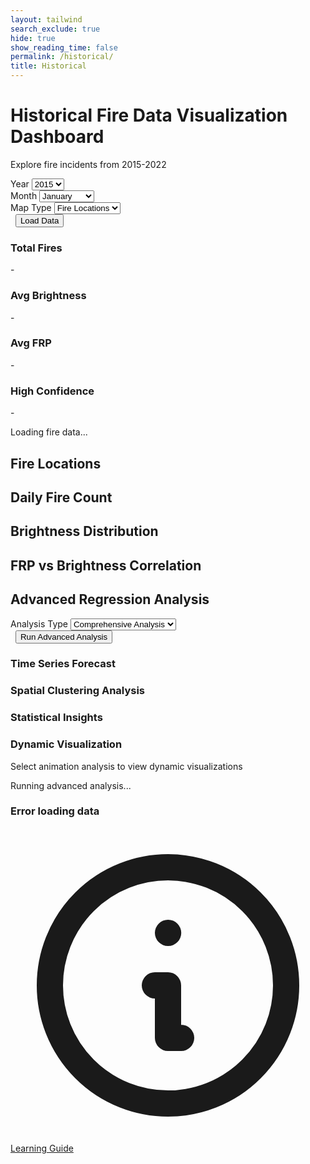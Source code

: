 ```yaml
---
layout: tailwind
search_exclude: true
hide: true
show_reading_time: false
permalink: /historical/
title: Historical
---
```


<link rel="stylesheet" href="https://cdnjs.cloudflare.com/ajax/libs/leaflet/1.9.4/leaflet.min.css" />
<script src="https://cdn.tailwindcss.com"></script>
<script src="https://cdnjs.cloudflare.com/ajax/libs/Chart.js/3.9.1/chart.min.js"></script>
<script src="https://cdnjs.cloudflare.com/ajax/libs/leaflet/1.9.4/leaflet.min.js"></script>
<link rel="stylesheet" href="https://cdnjs.cloudflare.com/ajax/libs/leaflet/1.9.4/leaflet.min.css" />
<script src="https://cdnjs.cloudflare.com/ajax/libs/leaflet.heat/0.2.0/leaflet-heat.min.js"></script>

<div class="container mx-auto px-4 py-8">
        <!-- Header -->
        <div class="text-center mb-8">
            <h1 class="text-4xl font-bold text-white mb-2">Historical Fire Data Visualization Dashboard</h1>
            <p class="text-slate-600">Explore fire incidents from 2015-2022</p>
        </div>
        <!-- Controls -->
        <div class="bg-white rounded-lg shadow-md p-6 mb-8">
            <div class="flex flex-wrap items-center gap-4">
                <div class="flex-1 min-w-200">
                    <label for="yearSelect" class="block text-sm font-medium text-gray-700 mb-2">Year</label>
                    <select id="yearSelect" class="w-full px-3 py-2 border border-gray-300 rounded-md shadow-sm focus:outline-none focus:ring-2 focus:ring-blue-500 focus:border-blue-500">
                        <option value="2015">2015</option>
                        <option value="2016">2016</option>
                        <option value="2017">2017</option>
                        <option value="2018">2018</option>
                        <option value="2019">2019</option>
                        <option value="2020">2020</option>
                        <option value="2021">2021</option>
                        <option value="2022">2022</option>
                    </select>
                </div>
                <div class="flex-1 min-w-200">
                    <label for="monthSelect" class="block text-sm font-medium text-gray-700 mb-2">Month</label>
                    <select id="monthSelect" class="w-full px-3 py-2 border border-gray-300 rounded-md shadow-sm focus:outline-none focus:ring-2 focus:ring-blue-500 focus:border-blue-500">
                        <option value="01">January</option>
                        <option value="02">February</option>
                        <option value="03">March</option>
                        <option value="04">April</option>
                        <option value="05">May</option>
                        <option value="06">June</option>
                        <option value="07">July</option>
                        <option value="08">August</option>
                        <option value="09">September</option>
                        <option value="10">October</option>
                        <option value="11">November</option>
                        <option value="12">December</option>
                    </select>
                </div>
                <div class="flex-1 min-w-200">
                    <label for="mapType" class="block text-sm font-medium text-gray-700 mb-2">Map Type</label>
                    <select id="mapType" class="w-full px-3 py-2 border border-gray-300 rounded-md shadow-sm focus:outline-none focus:ring-2 focus:ring-blue-500 focus:border-blue-500">
                        <option value="markers">Fire Locations</option>
                        <option value="heatmap">Heat Map</option>
                        <option value="frp">FRP Intensity</option>
                    </select>
                </div>
                <div class="flex-1 min-w-200">
                    <label class="block text-sm font-medium text-gray-700 mb-2">&nbsp;</label>
                    <button id="loadData" class="w-full bg-blue-600 text-white px-6 py-2 rounded-md shadow-sm hover:bg-blue-700 focus:outline-none focus:ring-2 focus:ring-blue-500 focus:ring-offset-2 transition duration-200">
                        Load Data
                    </button>
                </div>
            </div>
        </div>
        <!-- Stats Cards -->
        <div class="grid grid-cols-1 md:grid-cols-4 gap-4 mb-8">
            <div class="bg-white rounded-lg shadow-sm p-6">
                <div class="flex items-center">
                    <div class="p-2 bg-red-100 rounded-lg">
                        <div class="w-6 h-6 bg-red-600 rounded"></div>
                    </div>
                    <div class="ml-4">
                        <h3 class="text-sm font-medium text-gray-500">Total Fires</h3>
                        <p id="totalFires" class="text-2xl font-semibold text-gray-900">-</p>
                    </div>
                </div>
            </div>
            <div class="bg-white rounded-lg shadow-sm p-6">
                <div class="flex items-center">
                    <div class="p-2 bg-orange-100 rounded-lg">
                        <div class="w-6 h-6 bg-orange-600 rounded"></div>
                    </div>
                    <div class="ml-4">
                        <h3 class="text-sm font-medium text-gray-500">Avg Brightness</h3>
                        <p id="avgBrightness" class="text-2xl font-semibold text-gray-900">-</p>
                    </div>
                </div>
            </div>
            <div class="bg-white rounded-lg shadow-sm p-6">
                <div class="flex items-center">
                    <div class="p-2 bg-yellow-100 rounded-lg">
                        <div class="w-6 h-6 bg-yellow-600 rounded"></div>
                    </div>
                    <div class="ml-4">
                        <h3 class="text-sm font-medium text-gray-500">Avg FRP</h3>
                        <p id="avgFRP" class="text-2xl font-semibold text-gray-900">-</p>
                    </div>
                </div>
            </div>
            <div class="bg-white rounded-lg shadow-sm p-6">
                <div class="flex items-center">
                    <div class="p-2 bg-green-100 rounded-lg">
                        <div class="w-6 h-6 bg-green-600 rounded"></div>
                    </div>
                    <div class="ml-4">
                        <h3 class="text-sm font-medium text-gray-500">High Confidence</h3>
                        <p id="highConfidence" class="text-2xl font-semibold text-gray-900">-</p>
                    </div>
                </div>
            </div>
        </div>
        <!-- Loading Indicator -->
        <div id="loadingIndicator" class="hidden fixed inset-0 bg-black bg-opacity-50 flex items-center justify-center z-50">
            <div class="bg-white rounded-lg p-6 flex items-center space-x-3">
                <div class="animate-spin rounded-full h-8 w-8 border-b-2 border-blue-600"></div>
                <span class="text-gray-700">Loading fire data...</span>
            </div>
        </div>
        <!-- Main Content -->
        <div class="grid grid-cols-1 gap-8">
            <!-- Map -->
            <div class="bg-white rounded-lg shadow-md p-6">
                <h2 class="text-xl font-semibold text-gray-800 mb-4">Fire Locations</h2>
                <div id="map" class="h-96 rounded-lg border"></div>
            </div>
            <!-- Fire Count by Day -->
            <div class="bg-white rounded-lg shadow-md p-6">
                <h2 class="text-xl font-semibold text-gray-800 mb-4">Daily Fire Count</h2>
                <canvas id="fireCountChart" class="w-full h-64"></canvas>
            </div>
            <!-- Brightness Distribution -->
            <div class="bg-white rounded-lg shadow-md p-6">
                <h2 class="text-xl font-semibold text-gray-800 mb-4">Brightness Distribution</h2>
                <canvas id="brightnessChart" class="w-full h-64"></canvas>
            </div>
            <!-- FRP vs Brightness Correlation -->
            <div class="bg-white rounded-lg shadow-md p-6">
                <h2 class="text-xl font-semibold text-gray-800 mb-4">FRP vs Brightness Correlation</h2>
                <canvas id="correlationChart" class="w-full h-64"></canvas>
            </div>
        </div>
        <!-- Advanced Regression Analysis -->
        <div class="mt-12">
            <h2 class="text-3xl font-bold text-white mb-6 text-center">Advanced Regression Analysis</h2>
            <!-- Advanced Controls -->
            <div class="bg-white rounded-lg shadow-md p-6 mb-8">
                <div class="flex flex-wrap items-center gap-4">
                    <div class="flex-1 min-w-200">
                        <label for="analysisType" class="block text-sm font-medium text-gray-700 mb-2">Analysis Type</label>
                        <select id="analysisType" class="w-full px-3 py-2 border border-gray-300 rounded-md shadow-sm focus:outline-none focus:ring-2 focus:ring-purple-500 focus:border-purple-500">
                            <option value="comprehensive">Comprehensive Analysis</option>
                            <option value="time_series">Time Series Forecasting</option>
                            <option value="spatial">Spatial Clustering</option>
                            <option value="statistics">Statistical Summary</option>
                            <option value="animation">Animated Visualization</option>
                        </select>
                    </div>
                    <div class="flex-1 min-w-200">
                        <label class="block text-sm font-medium text-gray-700 mb-2">&nbsp;</label>
                        <button id="loadAdvancedData" class="w-full bg-purple-600 text-white px-6 py-2 rounded-md shadow-sm hover:bg-purple-700 focus:outline-none focus:ring-2 focus:ring-purple-500 focus:ring-offset-2 transition duration-200">
                            Run Advanced Analysis
                        </button>
                    </div>
                </div>
            </div>
            <!-- Advanced Stats Cards -->
            <div id="advancedStatsSection" class="hidden grid grid-cols-1 md:grid-cols-4 gap-4 mb-8">
                <!-- Stats will be populated dynamically -->
            </div>
            <!-- Advanced Visualizations -->
            <div id="advancedVisualizationsSection" class="hidden grid grid-cols-1 gap-8">
                <!-- Time Series Forecast Chart -->
                <div id="forecastChartContainer" class="bg-white rounded-lg shadow-md p-6">
                    <h3 class="text-xl font-semibold text-gray-800 mb-4">Time Series Forecast</h3>
                    <div id="forecastChart" class="w-full h-96 border rounded-lg"></div>
                </div>
                <!-- Spatial Analysis -->
                <div id="spatialAnalysisContainer" class="bg-white rounded-lg shadow-md p-6">
                    <h3 class="text-xl font-semibold text-gray-800 mb-4">Spatial Clustering Analysis</h3>
                    <div id="spatialChart" class="w-full h-96 border rounded-lg"></div>
                </div>
                <!-- Statistical Insights -->
                <div id="statisticalInsightsContainer" class="bg-white rounded-lg shadow-md p-6">
                    <h3 class="text-xl font-semibold text-gray-800 mb-4">Statistical Insights</h3>
                    <div id="statisticalContent" class="space-y-4"></div>
                </div>
                <!-- Animation Container -->
                <div id="animationContainer" class="bg-white rounded-lg shadow-md p-6">
                    <h3 class="text-xl font-semibold text-gray-800 mb-4">Dynamic Visualization</h3>
                    <div id="animationContent" class="w-full h-96 border rounded-lg flex items-center justify-center">
                        <p class="text-gray-500">Select animation analysis to view dynamic visualizations</p>
                    </div>
                </div>
            </div>
            <!-- Advanced Loading Indicator -->
            <div id="advancedLoadingIndicator" class="hidden fixed inset-0 bg-black bg-opacity-50 flex items-center justify-center z-50">
                <div class="bg-white rounded-lg p-6 flex items-center space-x-3">
                    <div class="animate-spin rounded-full h-8 w-8 border-b-2 border-purple-600"></div>
                    <span class="text-gray-700">Running advanced analysis...</span>
                </div>
            </div>
        </div>
        <!-- Error Message -->
        <div id="errorMessage" class="hidden mt-4 p-4 bg-red-50 border border-red-200 rounded-lg">
            <div class="flex">
                <div class="ml-3">
                    <h3 class="text-sm font-medium text-red-800">Error loading data</h3>
                    <p id="errorText" class="text-sm text-red-700 mt-1"></p>
                </div>
            </div>
        </div>
        <!-- Lesson Button -->
        <a href="/QcommVNE_Frontend/datascience/" class="fixed bottom-6 right-6 bg-blue-600 text-white rounded-full p-4 shadow-lg hover:bg-blue-700 transition duration-200 flex items-center justify-center" title="Learn about Data Science & ML">
          <svg xmlns="http://www.w3.org/2000/svg" class="h-6 w-6" fill="none" viewBox="0 0 24 24" stroke="currentColor">
            <path stroke-linecap="round" stroke-linejoin="round" stroke-width="2" d="M13 16h-1v-4h-1m1-4h.01M21 12a9 9 0 11-18 0 9 9 0 0118 0z"/>
          </svg>
          <span class="ml-2 font-medium">Learning Guide</span>
        </a>
</div>

<script type="module">
        import { pythonURI, fetchOptions } from '/QcommVNE_Frontend/assets/js/api/config.js';

        // ----------------------------------------------------------------
        // INITIAL MAPS, METRICS & DISPLAY W/ LISTENER SETUP
        // ----------------------------------------------------------------

        // Global variables
        let map;
        let currentData = [];
        let charts = {};
        let markers = [];
        let heatLayer;

        // Initialize the dashboard
        document.addEventListener('DOMContentLoaded', function() {
            initializeMap();
            initializeCharts();
            setupEventListeners();
            
            // Load initial data
            loadData();
        });

        // Initialize the map
        function initializeMap() {
            map = L.map('map').setView([39.8283, -98.5795], 4); // Center on USA
            
            L.tileLayer('https://{s}.tile.openstreetmap.org/{z}/{x}/{y}.png', {
                attribution: '© OpenStreetMap contributors'
            }).addTo(map);
        }

        // Initialize charts
        function initializeCharts() {
            // Fire Count Chart
            const fireCountCtx = document.getElementById('fireCountChart').getContext('2d');
            charts.fireCount = new Chart(fireCountCtx, {
                type: 'line',
                data: {
                    labels: [],
                    datasets: [{
                        label: 'Daily Fire Count',
                        data: [],
                        borderColor: 'rgb(239, 68, 68)',
                        backgroundColor: 'rgba(239, 68, 68, 0.1)',
                        tension: 0.1
                    }]
                },
                options: {
                    responsive: true,
                    maintainAspectRatio: false,
                    plugins: {
                        legend: {
                            display: false
                        }
                    },
                    scales: {
                        y: {
                            beginAtZero: true
                        }
                    }
                }
            });

            // Brightness Chart
            const brightnessCtx = document.getElementById('brightnessChart').getContext('2d');
            charts.brightness = new Chart(brightnessCtx, {
                type: 'bar',
                data: {
                    labels: [],
                    datasets: [{
                        label: 'Fire Count',
                        data: [],
                        backgroundColor: 'rgba(251, 146, 60, 0.8)',
                        borderColor: 'rgb(251, 146, 60)',
                        borderWidth: 1
                    }]
                },
                options: {
                    responsive: true,
                    maintainAspectRatio: false,
                    plugins: {
                        legend: {
                            display: false
                        }
                    },
                    scales: {
                        y: {
                            beginAtZero: true
                        }
                    }
                }
            });

            // Correlation Chart
            const correlationCtx = document.getElementById('correlationChart').getContext('2d');
            charts.correlation = new Chart(correlationCtx, {
                type: 'scatter',
                data: {
                    datasets: [{
                        label: 'FRP vs Brightness',
                        data: [],
                        backgroundColor: 'rgba(59, 130, 246, 0.6)',
                        borderColor: 'rgb(59, 130, 246)',
                        pointRadius: 3
                    }]
                },
                options: {
                    responsive: true,
                    maintainAspectRatio: false,
                    scales: {
                        x: {
                            title: {
                                display: true,
                                text: 'Brightness'
                            },
                            min: 250,
                            max: 500
                        },
                        y: {
                            title: {
                                display: true,
                                text: 'FRP'
                            },
                            min: 0,
                            max: 100
                        }
                    }
                }
            });
        }

        // Setup event listeners
        function setupEventListeners() {
            document.getElementById('loadData').addEventListener('click', loadData);
            document.getElementById('mapType').addEventListener('change', updateMapVisualization);
        }

        // Load data from API
        async function loadData() {
            const year = document.getElementById('yearSelect').value;
            const month = document.getElementById('monthSelect').value;
            
            showLoading(true);
            hideError();

            try {
                const response = await fetch(`${pythonURI}/get-historical-data?year=${year}&month=${month}`);
                
                if (!response.ok) {
                    throw new Error(`HTTP error! status: ${response.status}`);
                }
                
                const data = await response.json();
                currentData = data;
                
                updateStats(data);
                updateCharts(data);
                updateMapVisualization();
                
            } catch (error) {
                console.error('Error loading data:', error);
                showError(`Failed to load data: ${error.message}`);
            } finally {
                showLoading(false);
            }
        }

        // Update statistics cards
        function updateStats(data) {
            document.getElementById('totalFires').textContent = data.length.toLocaleString();
            
            if (data.length > 0) {
                const avgBrightness = data.reduce((sum, item) => sum + (item.brightness || 0), 0) / data.length;
                const avgFRP = data.reduce((sum, item) => sum + (item.frp || 0), 0) / data.length;
                const highConf = data.filter(item => item.confidence >= 80).length;
                
                document.getElementById('avgBrightness').textContent = Math.round(avgBrightness);
                document.getElementById('avgFRP').textContent = avgFRP.toFixed(1);
                document.getElementById('highConfidence').textContent = `${((highConf / data.length) * 100).toFixed(1)}%`;
            }
        }

        // Update charts with new data
        function updateCharts(data) {
            // Daily fire count
            const dailyCounts = {};
            data.forEach(item => {
                const date = new Date(item.acq_date).getDate();
                dailyCounts[date] = (dailyCounts[date] || 0) + 1;
            });
            
            const days = Object.keys(dailyCounts).sort((a, b) => a - b);
            charts.fireCount.data.labels = days;
            charts.fireCount.data.datasets[0].data = days.map(day => dailyCounts[day]);
            charts.fireCount.update();

            // Brightness distribution
            const brightnessRanges = {
                '250-300': 0, '300-350': 0, '350-400': 0, '400-450': 0, '450+': 0
            };
            
            data.forEach(item => {
                const brightness = item.brightness || 0;
                if (brightness < 300) brightnessRanges['250-300']++;
                else if (brightness < 350) brightnessRanges['300-350']++;
                else if (brightness < 400) brightnessRanges['350-400']++;
                else if (brightness < 450) brightnessRanges['400-450']++;
                else brightnessRanges['450+']++;
            });

            charts.brightness.data.labels = Object.keys(brightnessRanges);
            charts.brightness.data.datasets[0].data = Object.values(brightnessRanges);
            charts.brightness.update();

            // FRP vs Brightness correlation
            const correlationData = data
                .filter(item => item.frp && item.brightness)
                .map(item => ({
                    x: item.brightness,
                    y: item.frp
                }));
            
            charts.correlation.data.datasets[0].data = correlationData.slice(0, 1000); // Limit for performance
            charts.correlation.update();
        }

        // Update map visualization
        function updateMapVisualization() {
            const mapType = document.getElementById('mapType').value;
            
            // Clear existing layers
            clearMapLayers();
            
            if (currentData.length === 0) return;

            switch (mapType) {
                case 'markers':
                    showFireMarkers();
                    break;
                case 'heatmap':
                    showHeatMap();
                    break;
                case 'frp':
                    showFRPMarkers();
                    break;
            }
        }

        // Clear all map layers
        function clearMapLayers() {
            markers.forEach(marker => map.removeLayer(marker));
            markers = [];
            
            if (heatLayer) {
                map.removeLayer(heatLayer);
                heatLayer = null;
            }
        }

        // Show fire markers
        function showFireMarkers() {
            currentData.forEach(item => {
                if (item.latitude && item.longitude) {
                    const marker = L.circleMarker([item.latitude, item.longitude], {
                        radius: 5,
                        fillColor: getFireColor(item.confidence),
                        color: '#000',
                        weight: 1,
                        opacity: 1,
                        fillOpacity: 0.8
                    }).addTo(map);
                    
                    marker.bindPopup(`
                        <strong>Fire Detection</strong><br>
                        Date: ${new Date(item.acq_date).toLocaleDateString()}<br>
                        Brightness: ${item.brightness}<br>
                        FRP: ${item.frp}<br>
                        Confidence: ${item.confidence}%
                    `);
                    
                    markers.push(marker);
                }
            });
        }

        // Show heat map
        function showHeatMap() {
            const heatData = currentData
                .filter(item => item.latitude && item.longitude)
                .map(item => [item.latitude, item.longitude, item.frp || 1]);
            
            heatLayer = L.heatLayer(heatData, {
                radius: 20,
                blur: 15,
                maxZoom: 17
            }).addTo(map);
        }

        // Show FRP intensity markers
        function showFRPMarkers() {
            currentData.forEach(item => {
                if (item.latitude && item.longitude && item.frp) {
                    const radius = Math.max(3, Math.min(20, item.frp / 5));
                    const marker = L.circleMarker([item.latitude, item.longitude], {
                        radius: radius,
                        fillColor: getFRPColor(item.frp),
                        color: '#000',
                        weight: 1,
                        opacity: 1,
                        fillOpacity: 0.7
                    }).addTo(map);
                    
                    marker.bindPopup(`
                        <strong>Fire Detection</strong><br>
                        Date: ${new Date(item.acq_date).toLocaleDateString()}<br>
                        FRP: ${item.frp} MW<br>
                        Brightness: ${item.brightness}<br>
                        Confidence: ${item.confidence}%
                    `);
                    
                    markers.push(marker);
                }
            });
        }

        // Get color based on fire confidence
        function getFireColor(confidence) {
            if (confidence >= 80) return '#dc2626'; // red-600
            if (confidence >= 60) return '#ea580c'; // orange-600
            if (confidence >= 40) return '#facc15'; // yellow-400
            return '#84cc16'; // lime-500
        }

        // Get color based on FRP value
        function getFRPColor(frp) {
            if (frp >= 100) return '#7f1d1d'; // red-900
            if (frp >= 50) return '#dc2626'; // red-600
            if (frp >= 25) return '#ea580c'; // orange-600
            if (frp >= 10) return '#f97316'; // orange-500
            return '#fbbf24'; // amber-400
        }

        // Show/hide loading indicator
        function showLoading(show) {
            const indicator = document.getElementById('loadingIndicator');
            indicator.classList.toggle('hidden', !show);
        }

        // Show error message
        function showError(message) {
            document.getElementById('errorText').textContent = message;
            document.getElementById('errorMessage').classList.remove('hidden');
        }

        // Hide error message
        function hideError() {
            document.getElementById('errorMessage').classList.add('hidden');
        }
        
        // ----------------------------------------------------------------
        // ADVANCED ML MODEL CALL & DISPLAY
        // ----------------------------------------------------------------
        let advancedData = null;

        // Setup advanced analysis event listeners
        function setupAdvancedEventListeners() {
            document.getElementById('loadAdvancedData').addEventListener('click', loadAdvancedAnalysis);
        }

        // Load advanced analysis data
        async function loadAdvancedAnalysis() {
            const year = document.getElementById('yearSelect').value;
            const month = document.getElementById('monthSelect').value;
            const analysisType = document.getElementById('analysisType').value;
            
            showAdvancedLoading(true);
            hideAdvancedError();

            try {
                const requestBody = {
                    year: parseInt(year),
                    month: parseInt(month),
                    analysis_type: analysisType
                };

                const response = await fetch(`${pythonURI}/advanced/analyze`, {
                    method: 'POST',
                    headers: {
                        'Content-Type': 'application/json',
                    },
                    body: JSON.stringify(requestBody)
                });
                
                if (!response.ok) {
                    throw new Error(`HTTP error! status: ${response.status}`);
                }
                
                const data = await response.json();
                advancedData = data;
                
                displayAdvancedResults(data, analysisType);
                
            } catch (error) {
                console.error('Error loading advanced analysis:', error);
                showAdvancedError(`Failed to load advanced analysis: ${error.message}`);
            } finally {
                showAdvancedLoading(false);
            }
        }

        // Display advanced analysis results
        function displayAdvancedResults(data, analysisType) {
            // Show the sections
            document.getElementById('advancedStatsSection').classList.remove('hidden');
            document.getElementById('advancedVisualizationsSection').classList.remove('hidden');
            
            // Update advanced stats
            updateAdvancedStats(data);
            
            // Display visualizations based on analysis type
            switch(analysisType) {
                case 'comprehensive':
                    displayComprehensiveAnalysis(data);
                    break;
                case 'time_series':
                    displayTimeSeriesAnalysis(data);
                    break;
                case 'spatial':
                    displaySpatialAnalysis(data);
                    break;
                case 'statistics':
                    displayStatisticalAnalysis(data);
                    break;
                case 'animation':
                    displayAnimationAnalysis(data);
                    break;
            }
        }

        // Update advanced statistics cards
        function updateAdvancedStats(data) {
            const statsSection = document.getElementById('advancedStatsSection');
            
            // Extract relevant statistics from the API response
            const stats = data.statistics || {};
            
            statsSection.innerHTML = `
                <div class="bg-white rounded-lg shadow-sm p-6">
                    <div class="flex items-center">
                        <div class="p-2 bg-purple-100 rounded-lg">
                            <div class="w-6 h-6 bg-purple-600 rounded"></div>
                        </div>
                        <div class="ml-4">
                            <h3 class="text-sm font-medium text-gray-500">Prediction Accuracy</h3>
                            <p class="text-2xl font-semibold text-gray-900">${stats.accuracy || 'N/A'}</p>
                        </div>
                    </div>
                </div>
                <div class="bg-white rounded-lg shadow-sm p-6">
                    <div class="flex items-center">
                        <div class="p-2 bg-indigo-100 rounded-lg">
                            <div class="w-6 h-6 bg-indigo-600 rounded"></div>
                        </div>
                        <div class="ml-4">
                            <h3 class="text-sm font-medium text-gray-500">Forecast Trend</h3>
                            <p class="text-2xl font-semibold text-gray-900">${stats.trend || 'N/A'}</p>
                        </div>
                    </div>
                </div>
                <div class="bg-white rounded-lg shadow-sm p-6">
                    <div class="flex items-center">
                        <div class="p-2 bg-blue-100 rounded-lg">
                            <div class="w-6 h-6 bg-blue-600 rounded"></div>
                        </div>
                        <div class="ml-4">
                            <h3 class="text-sm font-medium text-gray-500">Clusters Found</h3>
                            <p class="text-2xl font-semibold text-gray-900">${stats.clusters || 'N/A'}</p>
                        </div>
                    </div>
                </div>
                <div class="bg-white rounded-lg shadow-sm p-6">
                    <div class="flex items-center">
                        <div class="p-2 bg-teal-100 rounded-lg">
                            <div class="w-6 h-6 bg-teal-600 rounded"></div>
                        </div>
                        <div class="ml-4">
                            <h3 class="text-sm font-medium text-gray-500">R² Score</h3>
                            <p class="text-2xl font-semibold text-gray-900">${stats.r2_score || 'N/A'}</p>
                        </div>
                    </div>
                </div>
            `;
        }

        // Display comprehensive analysis
        function displayComprehensiveAnalysis(data) {
            // Show all charts if they exist in the response
            if (data.plots) {
                displayBase64Images(data.plots);
            }
            
            if (data.forecast_data) {
                displayTimeSeriesChart(data.forecast_data);
            }
            
            if (data.clustering_results) {
                displayClusteringResults(data.clustering_results);
            }
        }

        // Display time series analysis
        function displayTimeSeriesAnalysis(data) {
            if (data.forecast_data) {
                displayTimeSeriesChart(data.forecast_data);
            }
        }

        // Display spatial analysis
        function displaySpatialAnalysis(data) {
            if (data.clustering_results) {
                displayClusteringResults(data.clustering_results);
            }
        }

        // Display statistical analysis
        function displayStatisticalAnalysis(data) {
            const container = document.getElementById('statisticalContent');
            
            if (data.statistics) {
                const stats = data.statistics;
                container.innerHTML = `
                    <div class="grid grid-cols-1 md:grid-cols-2 gap-4">
                        <div class="bg-gray-50 p-4 rounded-lg">
                            <h4 class="font-semibold text-gray-800 mb-2">Model Performance</h4>
                            <ul class="space-y-1 text-sm text-gray-600">
                                <li>R² Score: ${stats.r2_score || 'N/A'}</li>
                                <li>RMSE: ${stats.rmse || 'N/A'}</li>
                                <li>MAE: ${stats.mae || 'N/A'}</li>
                            </ul>
                        </div>
                        <div class="bg-gray-50 p-4 rounded-lg">
                            <h4 class="font-semibold text-gray-800 mb-2">Data Insights</h4>
                            <ul class="space-y-1 text-sm text-gray-600">
                                <li>Total Records: ${stats.total_records || 'N/A'}</li>
                                <li>Peak Month: ${stats.peak_month || 'N/A'}</li>
                                <li>Trend: ${stats.trend || 'N/A'}</li>
                            </ul>
                        </div>
                    </div>
                `;
            }
        }

        // Display animation analysis
        function displayAnimationAnalysis(data) {
            const container = document.getElementById('animationContent');
            
            if (data.animation_data) {
                // Handle GIF or other animation data
                if (data.animation_data.gif_base64) {
                    container.innerHTML = `
                        <img src="data:image/gif;base64,${data.animation_data.gif_base64}" 
                            alt="Fire Data Animation" 
                            class="max-w-full h-auto rounded-lg" />
                    `;
                } else {
                    container.innerHTML = '<p class="text-gray-500">Animation data received but format not supported</p>';
                }
            }
        }

        // Helper function to display base64 encoded images
        function displayBase64Images(plots) {
            Object.keys(plots).forEach(plotName => {
                const plotData = plots[plotName];
                if (plotData.includes('base64,')) {
                    // Find appropriate container based on plot name
                    let containerId = '';
                    if (plotName.includes('forecast')) containerId = 'forecastChart';
                    else if (plotName.includes('spatial')) containerId = 'spatialChart';
                    
                    if (containerId) {
                        const container = document.getElementById(containerId);
                        if (container) {
                            container.innerHTML = `<img src="${plotData}" alt="${plotName}" class="max-w-full h-auto rounded-lg" />`;
                        }
                    }
                }
            });
        }

        // Helper function to display time series forecast chart
        function displayTimeSeriesChart(forecastData) {
            const container = document.getElementById('forecastChart');
            // This would typically integrate with your existing Chart.js setup
            // For now, display as text or wait for base64 image
            container.innerHTML = '<p class="text-gray-500">Time series forecast visualization loaded</p>';
        }

        // Helper function to display clustering results
        function displayClusteringResults(clusteringData) {
            const container = document.getElementById('spatialChart');
            // Display clustering results
            container.innerHTML = '<p class="text-gray-500">Spatial clustering analysis loaded</p>';
        }

        // Show/hide advanced loading indicator
        function showAdvancedLoading(show) {
            const indicator = document.getElementById('advancedLoadingIndicator');
            indicator.classList.toggle('hidden', !show);
        }

        // Show advanced error message
        function showAdvancedError(message) {
            // You can reuse the existing error display or create a new one
            showError(message);
        }

        // Hide advanced error message
        function hideAdvancedError() {
            hideError();
        }
</script>
